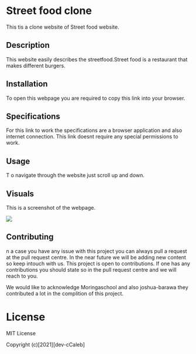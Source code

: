<h1>Street food clone</h1>
<p>This tis a clone website of Street food website.</p>

<h2>Description</h2>
<p>This website easily describes the streetfood.Street food is a restaurant that makes different burgers.</p>

<h2>Installation</h2>
<p>To open this webpage you are required to  copy this link into your browser.</p>

<h2>Specifications</h2>
<p>For this link to work the specifications are a browser application and also internet connection. This link doesnt require any special permissions to work.</p>

<h2>Usage</h2>
<p>T o navigate through the website just scroll up and down.</p>

<h2>Visuals</h2>
<p>This is a screenshot of the webpage.</p>
<img src="image.png">

<h2>Contributing</h2>
<p>n a case you have any issue with this project you can always pull a request at the pull request centre. In the near future we will be adding new content so keep intouch with us. This project is open to contributions. If one has any contributions you should state so in the pull request centre and we will reach to you.</p>
<p>We would like to acknowledge Moringaschool and also joshua-barawa they contributed a lot in the complition of this project.</p>

<h1>License</h1>
<p>MIT License</p>
<p>Copyright (c)[2021][dev-cCaleb]</p>